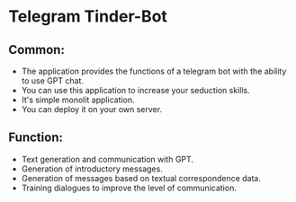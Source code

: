 <h1>Telegram Tinder-Bot</h1>
<h2>Common:</h2>
<ul>
  <li>The application provides the functions of a telegram bot with the ability to use GPT chat.</li>
  <li>You can use this application to increase your seduction skills.</li>
  <li>It's simple monolit application.</li>
  <li>You can deploy it on your own server.</li>
</ul>
<h2>Function:</h2>
<ul>
  <li>Text generation and communication with GPT.</li>
  <li>Generation of introductory messages.</li>
  <li>Generation of messages based on textual correspondence data.</li>
  <li>Training dialogues to improve the level of communication.</li>
</ul>




  
